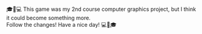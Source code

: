🎓🍍💻 This game was my 2nd course computer graphics project, but I think it could become something more.                                                             
Follow the changes! Have a nice day! 💻🍍🎓

